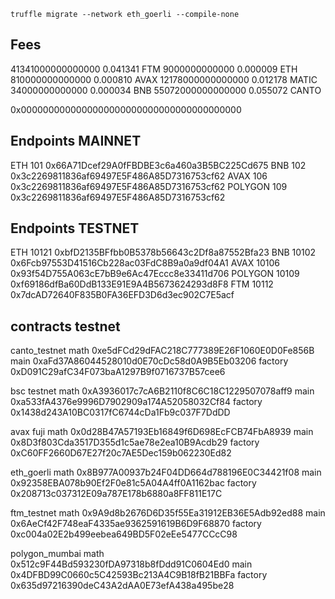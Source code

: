 `truffle migrate --network eth_goerli --compile-none`

## Fees

41341000000000000   0.041341 FTM
9000000000000       0.000009 ETH
810000000000000     0.000810 AVAX
12178000000000000   0.012178 MATIC
34000000000000      0.000034 BNB
55072000000000000   0.055072 CANTO

0x0000000000000000000000000000000000000000
## Endpoints MAINNET
ETH 101 0x66A71Dcef29A0fFBDBE3c6a460a3B5BC225Cd675
BNB 102 0x3c2269811836af69497E5F486A85D7316753cf62
AVAX 106 0x3c2269811836af69497E5F486A85D7316753cf62
POLYGON 109 0x3c2269811836af69497E5F486A85D7316753cf62

## Endpoints TESTNET
ETH 10121 0xbfD2135BFfbb0B5378b56643c2Df8a87552Bfa23 
BNB 10102 0x6Fcb97553D41516Cb228ac03FdC8B9a0a9df04A1
AVAX 10106 0x93f54D755A063cE7bB9e6Ac47Eccc8e33411d706
POLYGON 10109 0xf69186dfBa60DdB133E91E9A4B5673624293d8F8
FTM 10112 0x7dcAD72640F835B0FA36EFD3D6d3ec902C7E5acf

## contracts testnet

canto_testnet
math 0xe5dFCd29dFAC218C777389E26F1060E0D0Fe856B
main 0xaFd37A86044528010d0E70cDc58d0A9B5Eb03206
factory 0xD091C29afC34F073baA1297B9f0716737B57cee6


bsc testnet
math 0xA3936017c7cA6B2110f8C6C18C1229507078aff9
main 0xa533fA4376e9996D7902909a174A52058032Cf84
factory 0x1438d243A10BC0317fC6744cDa1Fb9c037F7DdDD

avax fuji
math 0x0d28B47A57193Eb16849f6D698EcFCB74FbA8939
main 0x8D3f803Cda3517D355d1c5ae78e2ea10B9Acdb29
factory 0xC60FF2660D67E27f20c7AE5Dec159b062230Ed82

eth_goerli
 math 0x8B977A00937b24F04DD664d788196E0C34421f08
 main 0x92358EBA078b90Ef2F0e81c5A04A4ff0A1162bac
 factory 0x208713c037312E09a787E178b6880a8FF811E17C

ftm_testnet
 math 0x9A9d8b2676D6D35f55Ea31912EB36E5Adb92ed88
 main 0x6AeCf42F748eaF4335ae9362591619B6D9F68870
 factory 0xc004a02E2b499eebea649BD5F02eEe5477CCcC98

polygon_mumbai
 math 0x512c9F44Bd593230fDA97318b8fDdd91C0604Ed0
 main 0x4DFBD99C0660c5C42593Bc213A4C9B18fB21BBFa
 factory 0x635d97216390deC43A2dAA0E73efA438a495be28


